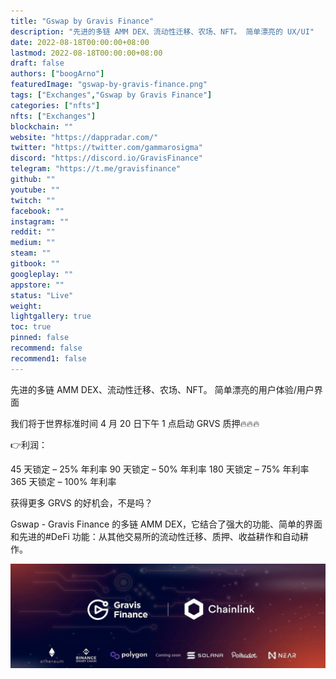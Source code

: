 ```yaml
---
title: "Gswap by Gravis Finance"
description: "先进的多链 AMM DEX、流动性迁移、农场、NFT。 简单漂亮的 UX/UI"
date: 2022-08-18T00:00:00+08:00
lastmod: 2022-08-18T00:00:00+08:00
draft: false
authors: ["boogArno"]
featuredImage: "gswap-by-gravis-finance.png"
tags: ["Exchanges","Gswap by Gravis Finance"]
categories: ["nfts"]
nfts: ["Exchanges"]
blockchain: ""
website: "https://dappradar.com/"
twitter: "https://twitter.com/gammarosigma"
discord: "https://discord.io/GravisFinance"
telegram: "https://t.me/gravisfinance"
github: ""
youtube: ""
twitch: ""
facebook: ""
instagram: ""
reddit: ""
medium: ""
steam: ""
gitbook: ""
googleplay: ""
appstore: ""
status: "Live"
weight: 
lightgallery: true
toc: true
pinned: false
recommend: false
recommend1: false
---
```

先进的多链 AMM DEX、流动性迁移、农场、NFT。 简单漂亮的用户体验/用户界面​

我们将于世界标准时间 4 月 20 日下午 1 点启动 GRVS 质押🔥🔥🔥

👉利润：

45 天锁定 – 25% 年利率
90 天锁定 – 50% 年利率
180 天锁定 – 75% 年利率
365 天锁定 – 100% 年利率

获得更多 GRVS 的好机会，不是吗？

Gswap - Gravis Finance 的多链 AMM DEX，它结合了强大的功能、简单的界面和先进的#DeFi 功能：从其他交易所的流动性迁移、质押、收益耕作和自动耕作。

![1080x360](1080x360.jpg)